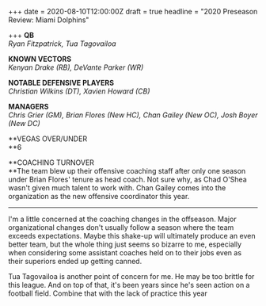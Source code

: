 +++
date = 2020-08-10T12:00:00Z
draft = true
headline = "2020 Preseason Review: Miami Dolphins"

+++
**QB**  
_Ryan Fitzpatrick, Tua Tagovailoa_

**KNOWN VECTORS**  
_Kenyan Drake (RB), DeVante Parker (WR)_

**NOTABLE DEFENSIVE PLAYERS**  
_Christian Wilkins (DT), Xavien Howard (CB)_

**MANAGERS**  
_Chris Grier (GM), Brian Flores (New HC), Chan Gailey (New OC), Josh Boyer (New DC)_

\**VEGAS OVER/UNDER  
\**6

\**COACHING TURNOVER  
\**The team blew up their offensive coaching staff after only one season under Brian Flores' tenure as head coach. Not sure why, as Chad O'Shea wasn't given much talent to work with. Chan Gailey comes into the organization as the new offensive coordinator this year.

***

I'm a little concerned at the coaching changes in the offseason. Major organizational changes don't usually follow a season where the team exceeds expectations. Maybe this shake-up will ultimately produce an even better team, but the whole thing just seems so bizarre to me, especially when considering some assistant coaches held on to their jobs even as their superiors ended up getting canned.

Tua Tagovailoa is another point of concern for me. He may be too brittle for this league. And on top of that, it's been years since he's seen action on a football field. Combine that with the lack of practice this year